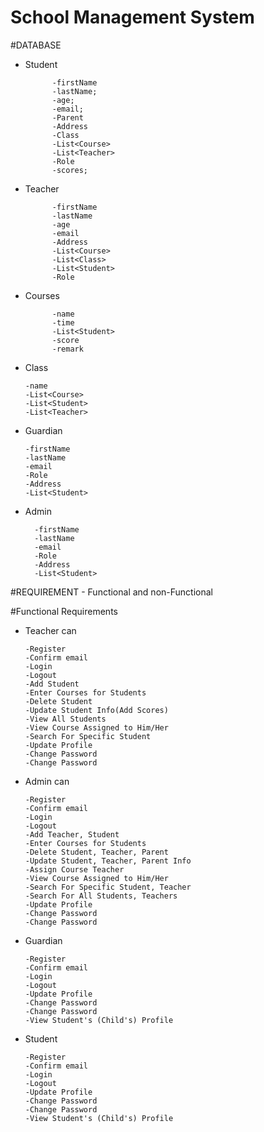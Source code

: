 # School Management System
    

#DATABASE

- Student
  
            -firstName
            -lastName;
            -age;
            -email;
            -Parent
            -Address
            -Class
            -List<Course>
            -List<Teacher>
            -Role
            -scores;
- Teacher
  
            -firstName
            -lastName
            -age
            -email
            -Address
            -List<Course>
            -List<Class>
            -List<Student>
            -Role
        

- Courses
    
            -name
            -time
            -List<Student>
            -score
            -remark
  
- Class

      -name
      -List<Course>
      -List<Student>
      -List<Teacher>
  
      
- Guardian

      -firstName
      -lastName
      -email
      -Role
      -Address
      -List<Student>




- Admin

        -firstName
        -lastName
        -email
        -Role
        -Address
        -List<Student>





#REQUIREMENT - Functional and non-Functional

#Functional Requirements

- Teacher can
  
      -Register
      -Confirm email
      -Login
      -Logout
      -Add Student
      -Enter Courses for Students
      -Delete Student
      -Update Student Info(Add Scores)
      -View All Students
      -View Course Assigned to Him/Her
      -Search For Specific Student
      -Update Profile
      -Change Password
      -Change Password

- Admin can

      -Register
      -Confirm email
      -Login
      -Logout
      -Add Teacher, Student
      -Enter Courses for Students
      -Delete Student, Teacher, Parent
      -Update Student, Teacher, Parent Info
      -Assign Course Teacher
      -View Course Assigned to Him/Her
      -Search For Specific Student, Teacher
      -Search For All Students, Teachers
      -Update Profile
      -Change Password
      -Change Password


- Guardian

      -Register
      -Confirm email
      -Login
      -Logout
      -Update Profile
      -Change Password
      -Change Password
      -View Student's (Child's) Profile

- Student

      -Register
      -Confirm email
      -Login
      -Logout
      -Update Profile
      -Change Password
      -Change Password
      -View Student's (Child's) Profile